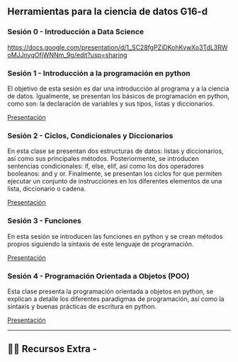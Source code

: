 ## Herramientas para la ciencia de datos G16-d

### Sesión 0 -  Introducción a Data Science 

https://docs.google.com/presentation/d/1_SC28fgPZiDKohKvwXo3TdL3RWoMJJnyqOfjWNNm_9g/edit?usp=sharing

### Sesión 1 - Introducción a la programación en python

El objetivo de esta sesión es dar una introducción al programa y a la ciencia de datos. Igualmente, se presentan los básicos de programación en python, como son: la declaración de variables y sus tipos, listas y diccionarios.

[Presentación](https://docs.google.com/presentation/d/1wta_zmA0gnpbY8CFF_8duvKcnns49DDrX2eTUZiGqEs/edit#slide=id.p2)

### Sesión 2 - Ciclos, Condicionales y Diccionarios

En esta clase se presentan dos estructuras de datos: listas y diccionarios, así como sus principales métodos. Posteriormente, se introducen sentencias condicionales: if, else, elif, así como los dos operadores booleanos: and y or. Finalmente, se presentan los ciclos for que permiten ejecutar un conjunto de instrucciones en los diferentes elementos de una lista, diccionario o cadena. 

[Presentación](https://docs.google.com/presentation/d/1Tthu3qLHTw6RRSQo0Ta7YJgUBpbxgyvM_id3_LAOWuM/edit#slide=id.p1)

### Sesión 3 - Funciones

En esta sesión se introducen las funciones en python y se crean métodos propios siguiendo la sintaxis de este lenguaje de programación.

[Presentación](https://docs.google.com/presentation/d/1NB158ZNSNJZjt54rC0sdLuVMW7KEXPpfjoW7hRvaf84/edit#slide=id.p1)

### Sesión 4 - Programación Orientada a Objetos (POO)

Esta clase presenta la programación orientada a objetos en python, se explican a detalle los diferentes paradigmas de programación, así como la sintaxis y buenas prácticas de escritura en python. 

[Presentación](https://docs.google.com/presentation/d/1ZcHx9yZJFW5mNCGWehA8Kj3KeEe8wU9iJQcG39eJSPY/edit#slide=id.gba388653f5_0_6)

---

## 👩‍💻 Recursos Extra -

